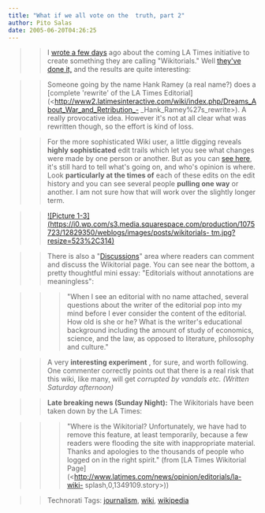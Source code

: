 ```yaml
---
title: "What if we all vote on the  truth, part 2"
author: Pito Salas
date: 2005-06-20T04:26:25
---
```



>>

>> I [wrote a few days](</weblogs/archives/000753.html>) ago about the coming
LA Times initiative to create something they are calling "Wikitorials." Well
[they've done
it,](<http://www2.latimesinteractive.com/wiki/index.php/Wikitorial>) and the
results are quite interesting:

>>

>> Someone going by the name Hank Ramey (a real name?) does a [complete
'rewrite' of the LA Times
Editorial](<http://www2.latimesinteractive.com/wiki/index.php/Dreams_About_War_and_Retribution_-
_Hank_Ramey%27s_rewrite>). A really provocative idea. However it's not at all
clear what was rewritten though, so the effort is kind of loss.

>>

>> For the more sophisticated Wiki user, a little digging reveals **highly
sophisticated** edit trails which let you see what changes were made by one
person or another. But as you can [see
here](<http://www2.latimesinteractive.com/wiki/index.php?title=Dreams_About_War_and_Retribution&diff=0&oldid=525>
"Dreams_About_War_and_Retribution&diff=0&oldid=525"), it's still hard to tell
what's going on, and who's opinion is where. Look **particularly at the times
of** each of these edits on the edit history and you can see several people
**pulling one way** or another. I am not sure how that will work over the
slightly longer term.

>>

>> [![Picture
1-3](https://i0.wp.com/s3.media.squarespace.com/production/1075723/12829350/weblogs/images/posts/wikitorials-
tm.jpg?resize=523%2C314)](<https://i0.wp.com/s3.media.squarespace.com/production/1075723/12829350/weblogs/images/posts/wikitorials.jpg>)

>>

>> There is also a
"[Discussions](<http://www2.latimesinteractive.com/wiki/index.php/Talk:Wikitorial>)"
area where readers can comment and discuss the Wikitorial page. You can see
near the bottom, a pretty thoughtful mini essay: "Editorials without
annotations are meaningless":

>>

>>> "When I see an editorial with no name attached, several questions about
the writer of the editorial pop into my mind before I ever consider the
content of the editorial. How old is she or he? What is the writer's
educational background including the amount of study of economics, science,
and the law, as opposed to literature, philosophy and culture."

>>

>> A very **interesting experiment** , for sure, and worth following. One
commenter correctly points out that there is a real risk that this wiki, like
many, will get _corrupted by vandals etc. (Written Saturday afternoon)_

>>

>> **Late breaking news (Sunday Night):** The Wikitorials have been taken down
by the LA Times:

>>

>>> "Where is the Wikitorial? Unfortunately, we have had to remove this
feature, at least temporarily, because a few readers were flooding the site
with inappropriate material. Thanks and apologies to the thousands of people
who logged on in the right spirit." (from [LA Times Wikitorial
Page](<http://www.latimes.com/news/opinion/editorials/la-wiki-
splash,0,1349109.story>))

>>

>> Technorati Tags: [journalism](<http://technorati.com/tag/journalism>),
[wiki](<http://technorati.com/tag/wiki>),
[wikipedia](<http://technorati.com/tag/wikipedia>)


